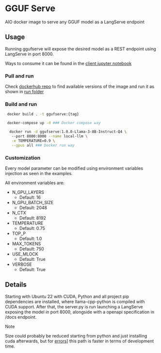 #  GGUF Serve

AIO docker image to serve any GGUF model as a LangServe endpoint

## Usage

Running ggufserve will expose the desired model as a REST endpoint using LangServe in port 8000. 

Ways to consume it can be found in the [client jupyter notebook](https://github.com/ADRIANPGA/ggufserve/client.ipynb)

### Pull and run

Check [dockerhub repo](https://hub.docker.com/repository/docker/adrianpga/ggufserve/general) to find available versions of the image and run it as shown in [run folder](https://github.com/ADRIANPGA/ggufserve/run)

### Build and run

```sh
 docker build . -t ggufserve:{tag}

 docker-compose up -d ### Docker compose way

  docker run -d ggufserve:1.0.0-Llama-3-8B-Instruct-Q4 \ 
   --port 8000:8000 --name local-llm \
   -e TEMPERATURE=0.9 \
   --gpus all ### Docker run way
 ```

 ### Customization

 Every model parameter can be modified using environment variables injection as seen in the examples.

 All environment variables are:
  - N_GPU_LAYERS
    - Default: 16
  - N_GPU_BATCH_SIZE
    - Default: 2048
  - N_CTX
    - Default: 8192
  - TEMPERATURE
    - Default: 0.75
  - TOP_P
    - Default: 1.0
  - MAX_TOKENS
    - Default: 750
  - USE_MLOCK
    - Default: True
  - VERBOSE
    - Default: True


## Details
Starting with Ubuntu 22 with CUDA, Python and all project pip dependencies are installed, where llama-cpp-python is compiled with CUDA support. After that, the server.py is run launching a LangServe exposing the model in port 8000, alongside with a openapi specification in /docs endpoint.

> [!NOTE]  
> Size could probably be reduced starting from python and just installing cuda afterwards, but for [errors](https://stackoverflow.com/questions/76340960/cuda-to-docker-container)] this path is faster in terms of development time.






